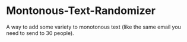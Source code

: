 # Montonous-Text-Randomizer
A way to add some variety to monotonous text (like the same email you need to send to 30 people).
